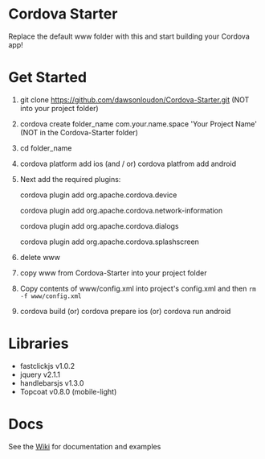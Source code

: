 Cordova Starter
===========

Replace the default www folder with this and start building your Cordova app!

Get Started
===========

1. git clone https://github.com/dawsonloudon/Cordova-Starter.git (NOT into your project folder)

2. cordova create folder_name com.your.name.space 'Your Project Name' (NOT in the Cordova-Starter folder)

3. cd folder_name

4. cordova platform add ios (and / or) cordova platfrom add android

5. Next add the required plugins:

      cordova plugin add org.apache.cordova.device
      
      cordova plugin add org.apache.cordova.network-information
      
      cordova plugin add org.apache.cordova.dialogs
      
      cordova plugin add org.apache.cordova.splashscreen
      

6. delete www

7. copy www from Cordova-Starter into your project folder

8. Copy contents of www/config.xml into project's config.xml and then `rm -f www/config.xml`

9. cordova build (or) cordova prepare ios (or) cordova run android

Libraries
===========

- fastclickjs v1.0.2
- jquery v2.1.1
- handlebarsjs v1.3.0
- Topcoat v0.8.0 (mobile-light)

Docs
===========

See the [Wiki](https://github.com/dawsonloudon/Cordova-Starter/wiki) for documentation and examples
